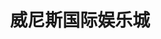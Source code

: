 ---
description: 笑话段子，永恒题材。
layout: post
results:
- primaryGenreName: Lifestyle
  version: '1.2'
  formattedPrice: 免费
  genreIds:
  - '6012'
  artworkUrl60: http://is1.mzstatic.com/image/thumb/Purple62/v4/05/15/5d/05155d4a-8746-593f-7160-10ef2c9f7efe/source/60x60bb.jpg
  minimumOsVersion: '7.0'
  appletvScreenshotUrls: &a []
  sellerName: Hongde Zhang
  supportedDevices:
  - iPhone4
  - iPad2Wifi
  - iPad23G
  - iPhone4S
  - iPadThirdGen
  - iPadThirdGen4G
  - iPhone5
  - iPodTouchFifthGen
  - iPadFourthGen
  - iPadFourthGen4G
  - iPadMini
  - iPadMini4G
  - iPhone5c
  - iPhone5s
  - iPhone6
  - iPhone6Plus
  - iPodTouchSixthGen
  genres:
  - 生活
  currentVersionReleaseDate: '2016-08-11T05:00:33Z'
  trackName: 威尼斯国际娱乐城
  isVppDeviceBasedLicensingEnabled: true
  description: 这里有搞笑的段子，视频，动图，让你笑的合不拢嘴！
  price: 0
  trackId: 1137021457
  releaseDate: '2016-08-11T05:00:33Z'
  advisories:
  - 赌博与竞赛
  - 偶尔/轻微的模拟赌博
  screenshotUrls:
  - http://a2.mzstatic.com/us/r30/Purple20/v4/f9/6f/93/f96f9305-8f23-b973-6b49-3beb933340d1/screen696x696.jpeg
  - http://a2.mzstatic.com/us/r30/Purple60/v4/b4/03/18/b4031830-e64e-9581-419b-f61acb557d42/screen696x696.jpeg
  - http://a5.mzstatic.com/us/r30/Purple60/v4/3a/5f/ae/3a5fae6c-2d91-de83-9071-eedc24c52ecc/screen696x696.jpeg
  artistViewUrl: https://itunes.apple.com/cn/developer/hongde-zhang/id1130621633?uo=4
  primaryGenreId: 6012
  kind: software
  fileSizeBytes: '6318623'
  bundleId: com.wnsylc.app
  trackContentRating: 17+
  releaseNotes: 解决部分设备兼容问题
  trackCensoredName: 威尼斯国际娱乐城
  contentAdvisoryRating: 17+
  isGameCenterEnabled: false
  artistName: Hongde Zhang
  languageCodesISO2A:
  - EN
  - ZH
  features: *a
  wrapperType: software
  artworkUrl512: http://is1.mzstatic.com/image/thumb/Purple62/v4/05/15/5d/05155d4a-8746-593f-7160-10ef2c9f7efe/source/512x512bb.jpg
  artworkUrl100: http://is1.mzstatic.com/image/thumb/Purple62/v4/05/15/5d/05155d4a-8746-593f-7160-10ef2c9f7efe/source/100x100bb.jpg
  trackViewUrl: https://geo.itunes.apple.com/cn/app/wei-ni-si-guo-ji-yu-le-cheng/id1137021457?mt=8&uo=4
  artistId: 1130621633
  currency: CNY
  ipadScreenshotUrls: *a
category: 生活
tags: tag1
resultCount: 1
title: 威尼斯国际娱乐城

---